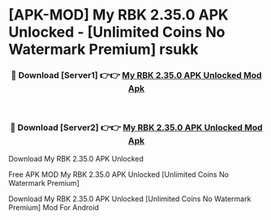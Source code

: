 # [APK-MOD] My RBK 2.35.0 APK Unlocked - [Unlimited Coins No Watermark Premium] rsukk



<div align="center">
<h3>🔴 Download [Server1] 👉👉 <a href="https://momento.my/?title=My_RBK_2.35.0_APK_Unlocked">My RBK 2.35.0 APK Unlocked Mod Apk</a></h3><br>

<h3>🔴 Download [Server2] 👉👉 <a href="https://momento.my/?title=My_RBK_2.35.0_APK_Unlocked">My RBK 2.35.0 APK Unlocked Mod Apk</a></h3>
</div>



Download My RBK 2.35.0 APK Unlocked 

Free APK MOD My RBK 2.35.0 APK Unlocked [Unlimited Coins No Watermark Premium]

Download My RBK 2.35.0 APK Unlocked [Unlimited Coins No Watermark Premium] Mod For Android

